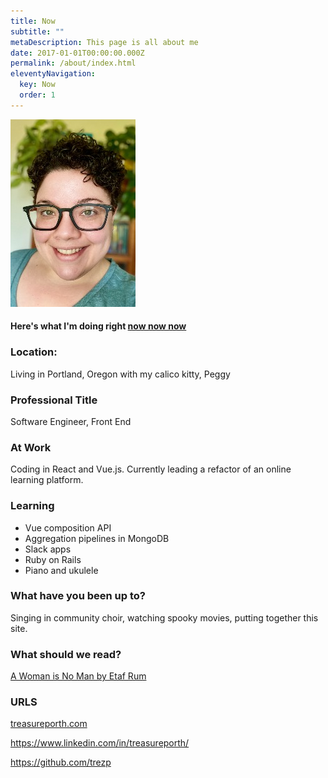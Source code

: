 ```yaml
---
title: Now
subtitle: ""
metaDescription: This page is all about me
date: 2017-01-01T00:00:00.000Z
permalink: /about/index.html
eleventyNavigation:
  key: Now
  order: 1
---
```

![Headshot of Treasure Porth](/static/img/img_3178_adobespark.jpeg)

#### Here's what I'm doing right [now now now](https://nownownow.com/about)

### Location:

Living in Portland, Oregon with my calico kitty, Peggy 



### Professional Title

Software Engineer, Front End 

### At Work

Coding in React and Vue.js. Currently leading a refactor of an online learning platform. 

### Learning

* Vue composition API 
* Aggregation pipelines in MongoDB 
* Slack apps 
* Ruby on Rails 
* Piano and ukulele 

### What have you been up to?

Singing in community choir, watching spooky movies, putting together this site.

### What should we read?

[A Woman is No Man by Etaf Rum](https://www.goodreads.com/book/show/34313931-a-woman-is-no-man)

### URLS

[treasureporth.com](treasureporth.com)

<https://www.linkedin.com/in/treasureporth/>

<https://github.com/trezp>
